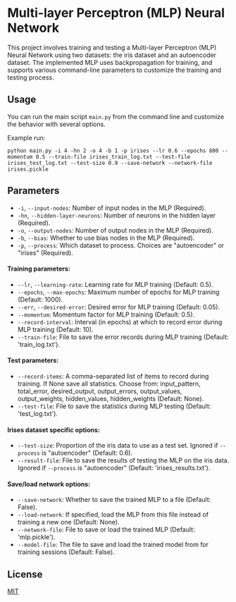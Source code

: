 # Multi-layer Perceptron (MLP) Neural Network

This project involves training and testing a Multi-layer Perceptron (MLP) Neural Network using two datasets: the iris dataset and an autoencoder dataset. The implemented MLP uses backpropagation for training, and supports various command-line parameters to customize the training and testing process.

## Usage

You can run the main script `main.py` from the command line and customize the behavior with several options.

Example run:
```shell
python main.py -i 4 -hn 2 -o 4 -b 1 -p irises --lr 0.6 --epochs 800 --momentum 0.5 --train-file irises_train_log.txt --test-file irises_test_log.txt --test-size 0.9 --save-network --network-file irises.pickle
```

## Parameters

- `-i`, `--input-nodes`: Number of input nodes in the MLP (Required).
- `-hn`, `--hidden-layer-neurons`: Number of neurons in the hidden layer (Required).
- `-o`, `--output-nodes`: Number of output nodes in the MLP (Required).
- `-b`, `--bias`: Whether to use bias nodes in the MLP (Required).
- `-p`, `--process`: Which dataset to process. Choices are "autoencoder" or "irises" (Required).

#### Training parameters:
- `--lr`, `--learning-rate`: Learning rate for MLP training (Default: 0.5).
- `--epochs`, `--max-epochs`: Maximum number of epochs for MLP training (Default: 1000).
- `--err`, `--desired-error`: Desired error for MLP training (Default: 0.05).
- `--momentum`: Momentum factor for MLP training (Default: 0.5).
- `--record-interval`: Interval (in epochs) at which to record error during MLP training (Default: 10).
- `--train-file`: File to save the error records during MLP training (Default: 'train_log.txt').

#### Test parameters:
- `--record-items`: A comma-separated list of items to record during training. If None save all statistics. Choose from: input_pattern, total_error, desired_output, output_errors, output_values, output_weights, hidden_values, hidden_weights (Default: None).
- `--test-file`: File to save the statistics during MLP testing (Default: 'test_log.txt').

#### Irises dataset specific options:
- `--test-size`: Proportion of the iris data to use as a test set. Ignored if `--process` is "autoencoder" (Default: 0.6).
- `--result-file`: File to save the results of testing the MLP on the iris data. Ignored if `--process` is "autoencoder" (Default: 'irises_results.txt').

#### Save/load network options:
- `--save-network`: Whether to save the trained MLP to a file (Default: False).
- `--load-network`: If specified, load the MLP from this file instead of training a new one (Default: None).
- `--network-file`: File to save or load the trained MLP (Default: 'mlp.pickle').
- `--model-file`: The file to save and load the trained model from for training sessions (Default: False).

## License
[MIT](https://choosealicense.com/licenses/mit/)
